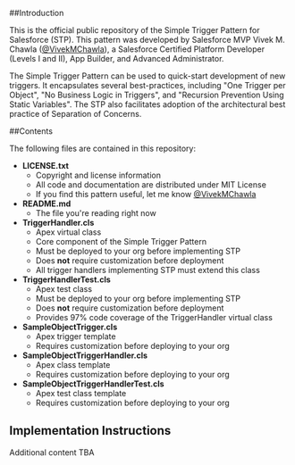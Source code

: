 ##Introduction

This is the official public repository of the Simple Trigger Pattern for Salesforce (STP).  This pattern was developed by Salesforce MVP Vivek M. Chawla ([@VivekMChawla](https://twitter.com/VivekMChawla)), a Salesforce Certified Platform Developer (Levels I and II), App Builder, and Advanced Administrator.

The Simple Trigger Pattern can be used to quick-start development of new triggers. It encapsulates several best-practices, including "One Trigger per Object", "No Business Logic in Triggers", and "Recursion Prevention Using Static Variables".  The STP also facilitates adoption of the architectural best practice of Separation of Concerns.

##Contents

The following files are contained in this repository:

- **LICENSE.txt** 
  - Copyright and license information
  - All code and documentation are distributed under MIT License
  - If you find this pattern useful, let me know [@VivekMChawla](https://twitter.com/VivekMChawla)
- **README.md**
  - The file you're reading right now
- **TriggerHandler.cls**
  - Apex virtual class
  - Core component of the Simple Trigger Pattern
  - Must be deployed to your org before implementing STP
  - Does __not__ require customization before deployment
  - All trigger handlers implementing STP must extend this class
- **TriggerHandlerTest.cls**
  - Apex test class
  - Must be deployed to your org before implementing STP
  - Does __not__ require customization before deployment
  - Provides 97% code coverage of the TriggerHandler virtual class
- **SampleObjectTrigger.cls**
  - Apex trigger template
  - Requires customization before deploying to your org
- **SampleObjectTriggerHandler.cls**
  - Apex class template
  - Requires customization before deploying to your org
- **SampleObjectTriggerHandlerTest.cls**
  - Apex test class template
  - Requires customization before deploying to your org

## Implementation Instructions

Additional content TBA
